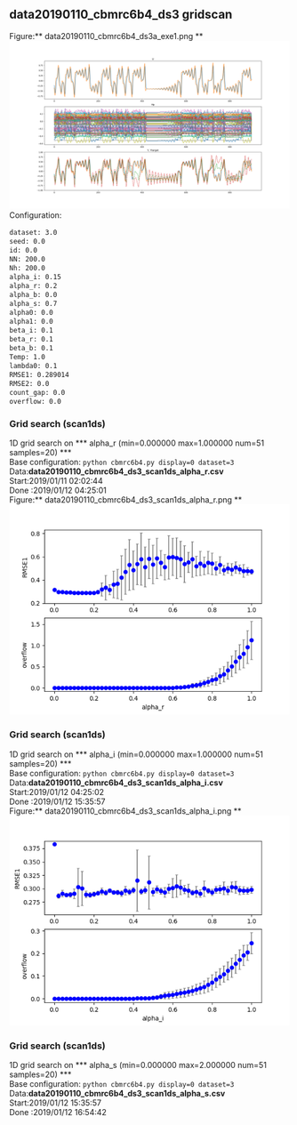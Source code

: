 ## data20190110_cbmrc6b4_ds3  gridscan 
Figure:** data20190110_cbmrc6b4_ds3a_exe1.png **  
![](data20190110_cbmrc6b4_ds3a_exe1.png)  
Configuration:  
```
dataset: 3.0
seed: 0.0
id: 0.0
NN: 200.0
Nh: 200.0
alpha_i: 0.15
alpha_r: 0.2
alpha_b: 0.0
alpha_s: 0.7
alpha0: 0.0
alpha1: 0.0
beta_i: 0.1
beta_r: 0.1
beta_b: 0.1
Temp: 1.0
lambda0: 0.1
RMSE1: 0.289014
RMSE2: 0.0
count_gap: 0.0
overflow: 0.0
```
### Grid search (scan1ds) 
1D grid search on *** alpha_r (min=0.000000 max=1.000000 num=51 samples=20) ***  
Base configuration: `python cbmrc6b4.py display=0 dataset=3 `  
Data:**data20190110_cbmrc6b4_ds3_scan1ds_alpha_r.csv**  
Start:2019/01/11 02:02:44  
Done :2019/01/12 04:25:01  
Figure:** data20190110_cbmrc6b4_ds3_scan1ds_alpha_r.png **  
![](data20190110_cbmrc6b4_ds3_scan1ds_alpha_r.png)  
### Grid search (scan1ds) 
1D grid search on *** alpha_i (min=0.000000 max=1.000000 num=51 samples=20) ***  
Base configuration: `python cbmrc6b4.py display=0 dataset=3 `  
Data:**data20190110_cbmrc6b4_ds3_scan1ds_alpha_i.csv**  
Start:2019/01/12 04:25:02  
Done :2019/01/12 15:35:57  
Figure:** data20190110_cbmrc6b4_ds3_scan1ds_alpha_i.png **  
![](data20190110_cbmrc6b4_ds3_scan1ds_alpha_i.png)  
### Grid search (scan1ds) 
1D grid search on *** alpha_s (min=0.000000 max=2.000000 num=51 samples=20) ***  
Base configuration: `python cbmrc6b4.py display=0 dataset=3 `  
Data:**data20190110_cbmrc6b4_ds3_scan1ds_alpha_s.csv**  
Start:2019/01/12 15:35:57  
Done :2019/01/12 16:54:42  
